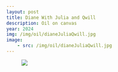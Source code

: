 ```yaml
---
layout: post
title: Diane With Julia and Qwill
description: Oil on canvas
year: 2024
img: /img/oil/dianeJuliaQwill.jpg
image:
    - src: /img/oil/dianeJuliaQwill.jpg
---
```

<figure>
  <img
    class="post-image" src="{{ page.image[0].src }}">
</figure>
